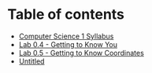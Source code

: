 # Table of contents

* [Computer Science 1 Syllabus](README.md)
* [Lab 0.4 - Getting to Know You](lab-0.4-getting-to-know-you.md)
* [Lab 0.5 - Getting to Know Coordinates](lab-0.5-getting-to-know-coordinates.md)
* [Untitled](untitled.md)

